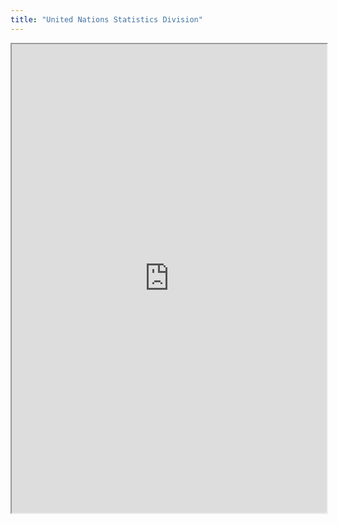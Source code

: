 ```yaml
---
title: "United Nations Statistics Division"
---
```



<iframe height="750" width="100%" src="https://ewelton.github.io/ktest/wiki.html#United%20Nations%20Statistics%20Division"></iframe>
